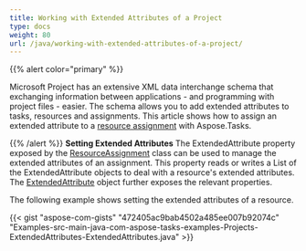 ```yaml
---
title: Working with Extended Attributes of a Project
type: docs
weight: 80
url: /java/working-with-extended-attributes-of-a-project/
---
```


{{% alert color="primary" %}} 

Microsoft Project has an extensive XML data interchange schema that exchanging information between applications - and programming with project files - easier. The schema allows you to add extended attributes to tasks, resources and assignments. This article shows how to assign an extended attribute to a [resource assignment](/tasks/java/creating-resource-assignments/) with Aspose.Tasks.

{{% /alert %}} 
**Setting Extended Attributes**
The ExtendedAttribute property exposed by the [ResourceAssignment](http://www.aspose.com/api/java/tasks/com.aspose.tasks/classes/ResourceAssignment) class can be used to manage the extended attributes of an assignment. This property reads or writes a List of the ExtendedAttribute objects to deal with a resource's extended attributes. The [ExtendedAttribute](http://www.aspose.com/api/java/tasks/com.aspose.tasks/classes/ExtendedAttribute) object further exposes the relevant properties.

The following example shows setting the extended attributes of a resource.

{{< gist "aspose-com-gists" "472405ac9bab4502a485ee007b92074c" "Examples-src-main-java-com-aspose-tasks-examples-Projects-ExtendedAttributes-ExtendedAttributes.java" >}}






